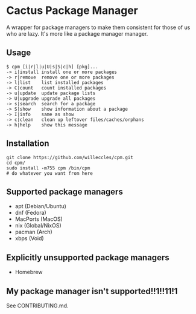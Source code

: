 # Cactus Package Manager
A wrapper for package managers to make them consistent for those of us who are
lazy. It's more like a package manager manager.

## Usage

```
$ cpm [i|r|l|u|U|s|S|c|h] [pkg]...
-> i|install install one or more packages
-> r|remove  remove one or more packages
-> l|list    list installed packages
-> C|count   count installed packages
-> u|update  update package lists
-> U|upgrade upgrade all packages
-> s|search  search for a package
-> S|show    show information about a package
-> I|info    same as show
-> c|clean   clean up leftover files/caches/orphans
-> h|help    show this message
```

## Installation
```
git clone https://github.com/willeccles/cpm.git
cd cpm/
sudo install -m755 cpm /bin/cpm
# do whatever you want from here
```

## Supported package managers

- apt (Debian/Ubuntu)
- dnf (Fedora)
- MacPorts (MacOS)
- nix (Global/NixOS)
- pacman (Arch)
- xbps (Void)

## Explicitly unsupported package managers

- Homebrew

## My package manager isn't supported!!1!!11!1

See CONTRIBUTING.md.
